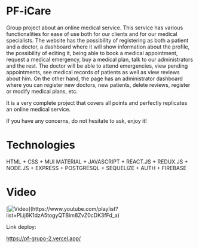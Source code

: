 # PF-iCare

Group project about an online medical service.
This service has various functionalities for ease of use both for our clients and for our medical specialists.
The website has the possibility of registering as both a patient and a doctor, a dashboard where it will show information about the profile, the possibility of editing it, being able to book a medical appointment, request a medical emergency, buy a medical plan, talk to our administrators and the rest. The doctor will be able to attend emergencies, view pending appointments, see medical records of patients as well as view reviews about him.
On the other hand, the page has an administrator dashboard where you can register new doctors, new patients, delete reviews, register or modify medical plans, etc.

It is a very complete project that covers all points and perfectly replicates an online medical service.

If you have any concerns, do not hesitate to ask, enjoy it!


# Technologies

HTML + CSS + MUI MATERIAL + JAVASCRIPT + REACT.JS + REDUX.JS + NODE.JS + EXPRESS + POSTGRESQL + SEQUELIZE + AUTH + FIREBASE

# Video

[![Video]([https://img.youtube.com/vi/Q-BwEki_F4g/0.jpg](https://rocol.com.co/wp-content/uploads/2021/09/rocol-icare-300x300.png))](https://www.youtube.com/playlist?list=PLij6K1dzA5togyQTBim8ZvZ0cDK3fFd_a)




Link deploy: 

https://pf-grupo-2.vercel.app/
